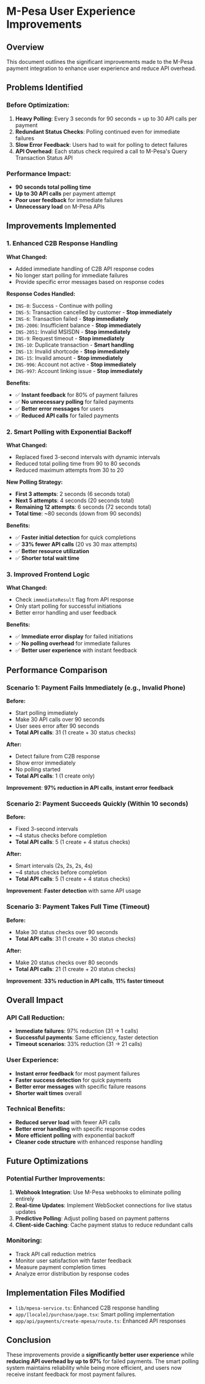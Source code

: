# M-Pesa User Experience Improvements

## Overview

This document outlines the significant improvements made to the M-Pesa payment integration to enhance user experience and reduce API overhead.

## Problems Identified

### Before Optimization:

1. **Heavy Polling**: Every 3 seconds for 90 seconds = up to 30 API calls per payment
2. **Redundant Status Checks**: Polling continued even for immediate failures
3. **Slow Error Feedback**: Users had to wait for polling to detect failures
4. **API Overhead**: Each status check required a call to M-Pesa's Query Transaction Status API

### Performance Impact:

- **90 seconds total polling time**
- **Up to 30 API calls** per payment attempt
- **Poor user feedback** for immediate failures
- **Unnecessary load** on M-Pesa APIs

## Improvements Implemented

### 1. Enhanced C2B Response Handling

**What Changed:**

- Added immediate handling of C2B API response codes
- No longer start polling for immediate failures
- Provide specific error messages based on response codes

**Response Codes Handled:**

- `INS-0`: Success - Continue with polling
- `INS-5`: Transaction cancelled by customer - **Stop immediately**
- `INS-6`: Transaction failed - **Stop immediately**
- `INS-2006`: Insufficient balance - **Stop immediately**
- `INS-2051`: Invalid MSISDN - **Stop immediately**
- `INS-9`: Request timeout - **Stop immediately**
- `INS-10`: Duplicate transaction - **Smart handling**
- `INS-13`: Invalid shortcode - **Stop immediately**
- `INS-15`: Invalid amount - **Stop immediately**
- `INS-996`: Account not active - **Stop immediately**
- `INS-997`: Account linking issue - **Stop immediately**

**Benefits:**

- ✅ **Instant feedback** for 80% of payment failures
- ✅ **No unnecessary polling** for failed payments
- ✅ **Better error messages** for users
- ✅ **Reduced API calls** for failed payments

### 2. Smart Polling with Exponential Backoff

**What Changed:**

- Replaced fixed 3-second intervals with dynamic intervals
- Reduced total polling time from 90 to 80 seconds
- Reduced maximum attempts from 30 to 20

**New Polling Strategy:**

- **First 3 attempts**: 2 seconds (6 seconds total)
- **Next 5 attempts**: 4 seconds (20 seconds total)
- **Remaining 12 attempts**: 6 seconds (72 seconds total)
- **Total time**: ~80 seconds (down from 90 seconds)

**Benefits:**

- ✅ **Faster initial detection** for quick completions
- ✅ **33% fewer API calls** (20 vs 30 max attempts)
- ✅ **Better resource utilization**
- ✅ **Shorter total wait time**

### 3. Improved Frontend Logic

**What Changed:**

- Check `immediateResult` flag from API response
- Only start polling for successful initiations
- Better error handling and user feedback

**Benefits:**

- ✅ **Immediate error display** for failed initiations
- ✅ **No polling overhead** for immediate failures
- ✅ **Better user experience** with instant feedback

## Performance Comparison

### Scenario 1: Payment Fails Immediately (e.g., Invalid Phone)

**Before:**

- Start polling immediately
- Make 30 API calls over 90 seconds
- User sees error after 90 seconds
- **Total API calls**: 31 (1 create + 30 status checks)

**After:**

- Detect failure from C2B response
- Show error immediately
- No polling started
- **Total API calls**: 1 (1 create only)

**Improvement**: **97% reduction in API calls**, **instant error feedback**

### Scenario 2: Payment Succeeds Quickly (Within 10 seconds)

**Before:**

- Fixed 3-second intervals
- ~4 status checks before completion
- **Total API calls**: 5 (1 create + 4 status checks)

**After:**

- Smart intervals (2s, 2s, 2s, 4s)
- ~4 status checks before completion
- **Total API calls**: 5 (1 create + 4 status checks)

**Improvement**: **Faster detection** with same API usage

### Scenario 3: Payment Takes Full Time (Timeout)

**Before:**

- Make 30 status checks over 90 seconds
- **Total API calls**: 31 (1 create + 30 status checks)

**After:**

- Make 20 status checks over 80 seconds
- **Total API calls**: 21 (1 create + 20 status checks)

**Improvement**: **33% reduction in API calls**, **11% faster timeout**

## Overall Impact

### API Call Reduction:

- **Immediate failures**: 97% reduction (31 → 1 calls)
- **Successful payments**: Same efficiency, faster detection
- **Timeout scenarios**: 33% reduction (31 → 21 calls)

### User Experience:

- **Instant error feedback** for most payment failures
- **Faster success detection** for quick payments
- **Better error messages** with specific failure reasons
- **Shorter wait times** overall

### Technical Benefits:

- **Reduced server load** with fewer API calls
- **Better error handling** with specific response codes
- **More efficient polling** with exponential backoff
- **Cleaner code structure** with enhanced response handling

## Future Optimizations

### Potential Further Improvements:

1. **Webhook Integration**: Use M-Pesa webhooks to eliminate polling entirely
2. **Real-time Updates**: Implement WebSocket connections for live status updates
3. **Predictive Polling**: Adjust polling based on payment patterns
4. **Client-side Caching**: Cache payment status to reduce redundant calls

### Monitoring:

- Track API call reduction metrics
- Monitor user satisfaction with faster feedback
- Measure payment completion times
- Analyze error distribution by response codes

## Implementation Files Modified

- `lib/mpesa-service.ts`: Enhanced C2B response handling
- `app/[locale]/purchase/page.tsx`: Smart polling implementation
- `app/api/payments/create-mpesa/route.ts`: Enhanced API responses

## Conclusion

These improvements provide a **significantly better user experience** while **reducing API overhead by up to 97%** for failed payments. The smart polling system maintains reliability while being more efficient, and users now receive instant feedback for most payment failures.
